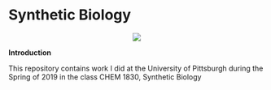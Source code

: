 # Synthetic Biology 

<p align = 'center'> 
    <img src = "https://geneticliteracyproject.org/wp-content/uploads/2017/11/O3-1-colors.jpeg">
</p>

**Introduction** 

This repository contains work I did at the University of Pittsburgh during the Spring of 2019 in the class CHEM 1830, Synthetic Biology 